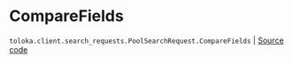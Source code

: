 # CompareFields
`toloka.client.search_requests.PoolSearchRequest.CompareFields` | [Source code](https://github.com/Toloka/toloka-kit/blob/v1.1.1/src/client/search_requests.py#L243)

